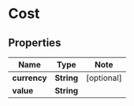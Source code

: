 # Cost

## Properties

Name | Type | Note
---- | ---- | ----
**currency** | **String** | [optional] 
**value** | **String** | 


